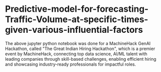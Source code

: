 # Predictive-model-for-forecasting-Traffic-Volume-at-specific-times-given-various-influential-factors
The above jupyter python notebook was done for a MachineHack GenAI Hackathon, called "The Great Indian Hiring Hackathon", which is a premier event by MachineHack, connecting top data science, AI/ML talent with leading companies through skill-based challenges, enabling efficient hiring and showcasing industry-ready professionals for impactful roles.
